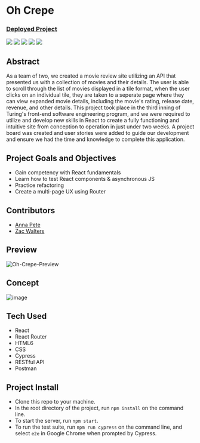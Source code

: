 # Oh Crepe

### [Deployed Project](https://oh-crepe.vercel.app/)

<p align="left">
  <img src="https://img.shields.io/badge/React-20232A?style=for-the-badge&logo=react&logoColor=61DAFB" />
  <img src="https://img.shields.io/badge/React_Router-CA4245?style=for-the-badge&logo=react-router&logoColor=white" />
  <img src="https://img.shields.io/badge/Cypress.io-6e3596?style=for-the-badge" />
  <img src="https://img.shields.io/badge/HTML5-E34F26?style=for-the-badge&logo=html5&logoColor=white" />
  <img src="https://img.shields.io/badge/CSS-239120?&style=for-the-badge&logo=css3&logoColor=white">
</p>

## Abstract
As a team of two, we created a movie review site utilizing an API that presented us with a collection of movies and their details. The user is able to scroll through the list of movies displayed in a tile format, when the user clicks on an individual tile, they are taken to a seperate page where they can view expanded movie details, including the movie's rating, release date, revenue, and other details. This project took place in the third inning of Turing's front-end software engineering program, and we were required to utilize and develop new skills in React to create a fully functioning and intuitive site from conception to operation in just under two weeks. A project board was created and user stories were added to guide our development and ensure we had the time and knowledge to complete this application.


## Project Goals and Objectives
- Gain competency with React fundamentals
- Learn how to test React components & asynchronous JS
- Practice refactoring
- Create a multi-page UX using Router

## Contributors
- [Anna Pete](https://github.com/AnnaPete)
- [Zac Walters](https://github.com/zacwalters4)

## Preview
![Oh-Crepe-Preview](https://user-images.githubusercontent.com/22826695/218611823-21a80e6b-aa7a-4ea6-a5ab-21e49d6085d9.gif)

## Concept
![image](https://user-images.githubusercontent.com/22826695/218611908-571afae9-276d-4fea-91a2-54217e33f0fd.png)

## Tech Used
- React
- React Router
- HTML6
- CSS
- Cypress
- RESTful API
- Postman

## Project Install
  - Clone this repo to your machine.
  - In the root directory of the project, run `npm install` on the command line.
  - To start the server, run `npm start`.
  - To run the test suite, run `npm run cypress` on the command line, and select `e2e` in Google Chrome when prompted by Cypress.

